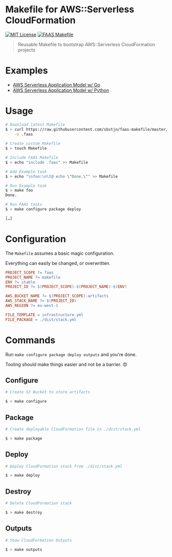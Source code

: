 # Makefile for AWS::Serverless CloudFormation

[![MIT License](https://badgen.now.sh/badge/License/MIT/blue)](https://github.com/sbstjn/faas-makefile/blob/master/LICENSE.md)
[![FAAS Makefile](https://badgen.now.sh/badge/FAAS/Makefile/purple)](https://github.com/sbstjn/faas-makefile)

> Reusable Makefile to bootstrap AWS::Serverless CloudFormation projects

# Examples

- [AWS Serverless Application Model w/ Go](https://github.com/sbstjn/faas-sam-lambda-go)
- [AWS Serverless Application Model w/ Python](https://github.com/sbstjn/faas-sam-lambda-python)

# Usage

```bash
# Download latest Makefile
$ > curl https://raw.githubusercontent.com/sbstjn/faas-makefile/master/Makefile \
    -o .faas
    
# Create custom Makefile
$ > touch Makefile

# Include FAAS Makefile
$ > echo "include .faas" >> Makefile

# Add Example task
$ > echo "\nfoo:\n\t@ echo \"Done.\"" >> Makefile

# Run Example task
$ > make foo
Done.

# Run FAAS tasks
$ > make configure package deploy

[…]
```

# Configuration

The `Makefile` assumes a basic magic configuration.

Everything can easily be changed, or overwritten.

```makefile
PROJECT_SCOPE ?= faas
PROJECT_NAME ?= makefile
ENV ?= stable
PROJECT_ID ?= $(PROJECT_SCOPE)-$(PROJECT_NAME)-$(ENV)

AWS_BUCKET_NAME ?= $(PROJECT_SCOPE)-artifacts
AWS_STACK_NAME ?= $(PROJECT_ID)
AWS_REGION ?= eu-west-1

FILE_TEMPLATE = infrastructure.yml
FILE_PACKAGE = ./dist/stack.yml
```

# Commands

Run `make configure package deploy outputs` and you're done.

Tooling should make things easier and not be a barrier. 😍

## Configure

```bash
# Create S3 Bucket to store artifacts

$ > make configure
```

## Package

```bash
# Create deployable CloudFormation file in ./dist/stack.yml

$ > make package
```

## Deploy

```bash
# Deploy CloudFormation stack from ./dist/stack.yml

$ > make deploy
```

## Destroy

```bash
# Delete CloudFormation stack

$ > make destroy
```

## Outputs

```bash
# Show CloudFormation Outputs

$ > make outputs
```
